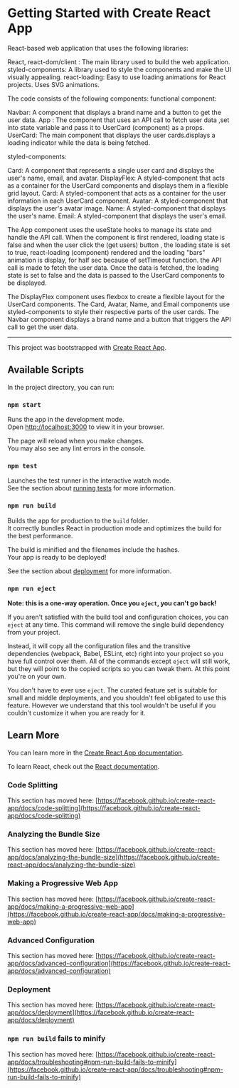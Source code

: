 # Getting Started with Create React App


React-based web application that uses the following libraries:

React, react-dom/client : The main library used to build the web application.
styled-components: A library used to style the components and make the UI visually appealing.
react-loading: Easy to use loading animations for React projects. Uses SVG animations.

The code consists of the following components:
functional component:

Navbar: A component that displays a brand name and a button to get the user data.
App : The component that uses an API call to fetch user data ,set into state variable and pass it to UserCard (component) as a props.
UserCard: The main component that displays the user cards.displays a loading indicator while the data is being fetched.

styled-components:

Card: A component that represents a single user card and displays the user's name, email, and avatar.
DisplayFlex: A styled-component that acts as a container for the UserCard components and displays them in a flexible grid layout.
Card: A styled-component that acts as a container for the user information in each UserCard component.
Avatar: A styled-component that displays the user's avatar image.
Name: A styled-component that displays the user's name.
Email: A styled-component that displays the user's email.

The App component uses the useState hooks to manage its state and handle the API call. When the component is first rendered, loading state is false and when the user click the (get users) button , the loading state is set to true, react-loading (component) rendered and the loading "bars" animation is display, for half sec because of setTimeout function.
the API call is made to fetch the user data. Once the data is fetched, the loading state is set to false and the data is passed to the UserCard components to be displayed.

The DisplayFlex component uses flexbox to create a flexible layout for the UserCard components. The Card, Avatar, Name, and Email components use styled-components to style their respective parts of the user cards. 
The Navbar component displays a brand name and a button that triggers the API call to get the user data.

--------------------------------------------------------------------------------------------------------------------------------------------------------

This project was bootstrapped with [Create React App](https://github.com/facebook/create-react-app).

## Available Scripts

In the project directory, you can run:

### `npm start`

Runs the app in the development mode.\
Open [http://localhost:3000](http://localhost:3000) to view it in your browser.

The page will reload when you make changes.\
You may also see any lint errors in the console.

### `npm test`

Launches the test runner in the interactive watch mode.\
See the section about [running tests](https://facebook.github.io/create-react-app/docs/running-tests) for more information.

### `npm run build`

Builds the app for production to the `build` folder.\
It correctly bundles React in production mode and optimizes the build for the best performance.

The build is minified and the filenames include the hashes.\
Your app is ready to be deployed!

See the section about [deployment](https://facebook.github.io/create-react-app/docs/deployment) for more information.

### `npm run eject`

**Note: this is a one-way operation. Once you `eject`, you can't go back!**

If you aren't satisfied with the build tool and configuration choices, you can `eject` at any time. This command will remove the single build dependency from your project.

Instead, it will copy all the configuration files and the transitive dependencies (webpack, Babel, ESLint, etc) right into your project so you have full control over them. All of the commands except `eject` will still work, but they will point to the copied scripts so you can tweak them. At this point you're on your own.

You don't have to ever use `eject`. The curated feature set is suitable for small and middle deployments, and you shouldn't feel obligated to use this feature. However we understand that this tool wouldn't be useful if you couldn't customize it when you are ready for it.

## Learn More

You can learn more in the [Create React App documentation](https://facebook.github.io/create-react-app/docs/getting-started).

To learn React, check out the [React documentation](https://reactjs.org/).

### Code Splitting

This section has moved here: [https://facebook.github.io/create-react-app/docs/code-splitting](https://facebook.github.io/create-react-app/docs/code-splitting)

### Analyzing the Bundle Size

This section has moved here: [https://facebook.github.io/create-react-app/docs/analyzing-the-bundle-size](https://facebook.github.io/create-react-app/docs/analyzing-the-bundle-size)

### Making a Progressive Web App

This section has moved here: [https://facebook.github.io/create-react-app/docs/making-a-progressive-web-app](https://facebook.github.io/create-react-app/docs/making-a-progressive-web-app)

### Advanced Configuration

This section has moved here: [https://facebook.github.io/create-react-app/docs/advanced-configuration](https://facebook.github.io/create-react-app/docs/advanced-configuration)

### Deployment

This section has moved here: [https://facebook.github.io/create-react-app/docs/deployment](https://facebook.github.io/create-react-app/docs/deployment)

### `npm run build` fails to minify

This section has moved here: [https://facebook.github.io/create-react-app/docs/troubleshooting#npm-run-build-fails-to-minify](https://facebook.github.io/create-react-app/docs/troubleshooting#npm-run-build-fails-to-minify)
